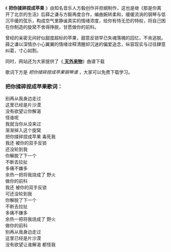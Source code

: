 

《 **把你揉碎捏成苹果**
》由知名音乐人方毅创作并担纲制作，这也是继《那是你离开了北京的生活》后薛之谦与方毅再度合作，编曲婉转柔和，缓缓流淌的钢琴与低沉平缓的弦乐，构成空气里静谧真实的情绪浓度，给你有恃无恐的特权，将自己困在你制造的旋窝不舍得挣脱，甘愿做你的前科。

曾经的亲密无间好似甜度超标的苹果，甜意反锁早已失魂落魄的回忆，不肯逃脱。薛之谦以深情亦小心翼翼的情绪诠释清醒却沉迷的偏爱追念，纵容现实与过往肆意纠葛，寸心如割。

同时，网站还为大家提供了《[ **天外来物**](Music-11867-天外来物-薛之谦新曲生日惊喜上线满心眷恋只为一人.html
"天外来物")》曲谱下载

歌词下方是 _把你揉碎捏成苹果钢琴谱_ ，大家可以免费下载学习。

### 把你揉碎捏成苹果歌词：

别再从我身边走过  
这里已经是片沙漠  
没有欲望让你解渴  
怪谁呢  
我就当你从没来过  
渐渐掉入这个旋窝  
把你揉碎捏成苹果 毒死我  
我还 被你的双手反锁  
还没轮到我  
你解脱了下一个  
不断去拉扯  
多痛不嫌多  
余热一把将我烧成了 野火  
做你的前科  
我还 被你的双手反锁  
可还没轮到我  
你解脱了下一个  
不断去拉扯  
多痛不嫌多  
余热一把将我烧成了 野火  
做你的前科  
别再从我身边走过  
这里已经是片沙漠  
没有欲望让谁解渴 都怪我

